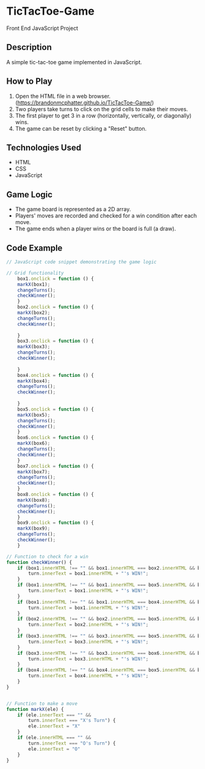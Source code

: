 # TicTacToe-Game
Front End JavaScript Project

## Description
A simple tic-tac-toe game implemented in JavaScript.

## How to Play
1. Open the HTML file in a web browser. (https://brandonmcphatter.github.io/TicTacToe-Game/)
2. Two players take turns to click on the grid cells to make their moves.
3. The first player to get 3 in a row (horizontally, vertically, or diagonally) wins.
4. The game can be reset by clicking a "Reset" button.

## Technologies Used
- HTML
- CSS
- JavaScript

## Game Logic
- The game board is represented as a 2D array.
- Players' moves are recorded and checked for a win condition after each move.
- The game ends when a player wins or the board is full (a draw).

## Code Example
```javascript
// JavaScript code snippet demonstrating the game logic

// Grid functionality
    box1.onclick = function () {
    markX(box1);
    changeTurns();
    checkWinner();
    }
    box2.onclick = function () {
    markX(box2);
    changeTurns();
    checkWinner();
    
    }
    box3.onclick = function () {
    markX(box3);
    changeTurns();
    checkWinner();
    
    }
    box4.onclick = function () {
    markX(box4);
    changeTurns();
    checkWinner();
    
    }
    box5.onclick = function () {
    markX(box5);
    changeTurns();
    checkWinner();
    }
    box6.onclick = function () {
    markX(box6);
    changeTurns();
    checkWinner();
    }
    box7.onclick = function () {
    markX(box7);
    changeTurns();
    checkWinner();
    }
    box8.onclick = function () {
    markX(box8);
    changeTurns();
    checkWinner();
    }
    box9.onclick = function () {
    markX(box9);
    changeTurns();
    checkWinner();
    }

// Function to check for a win
function checkWinner() {
    if (box1.innerHTML !== "" && box1.innerHTML === box2.innerHTML && box3.innerHTML === box1.innerHTML) {
        turn.innerText = box1.innerHTML + "'s WIN!";
    }
    if (box1.innerHTML !== "" && box1.innerHTML === box5.innerHTML && box9.innerHTML === box1.innerHTML) {
        turn.innerText = box1.innerHTML + "'s WIN!";
    }
    if (box1.innerHTML !== "" && box1.innerHTML === box4.innerHTML && box7.innerHTML === box1.innerHTML) {
        turn.innerText = box1.innerHTML + "'s WIN!";
    }
    if (box2.innerHTML !== "" && box2.innerHTML === box5.innerHTML && box2.innerHTML === box8.innerHTML) {
        turn.innerText = box2.innerHTML + "'s WIN!";
    }
    if (box3.innerHTML !== "" && box3.innerHTML === box5.innerHTML && box3.innerHTML === box7.innerHTML) {
        turn.innerText = box3.innerHTML + "'s WIN!";
    }
    if (box3.innerHTML !== "" && box3.innerHTML === box6.innerHTML && box3.innerHTML === box9.innerHTML) {
        turn.innerText = box3.innerHTML + "'s WIN!";
    }
    if (box4.innerHTML !== "" && box4.innerHTML === box5.innerHTML && box4.innerHTML === box6.innerHTML) {
        turn.innerText = box4.innerHTML + "'s WIN!";
    }
}


// Function to make a move
function markX(ele) {
    if (ele.innerText === "" &&
        turn.innerText === "X's Turn") {
        ele.innerText = "X"
    }
    if (ele.innerHTML === "" &&
        turn.innerText === "O's Turn") {
        ele.innerText = "O"
    }
}
